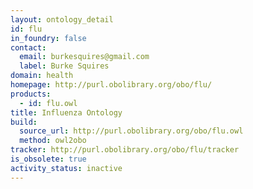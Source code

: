 ```yaml
---
layout: ontology_detail
id: flu
in_foundry: false
contact:
  email: burkesquires@gmail.com
  label: Burke Squires
domain: health
homepage: http://purl.obolibrary.org/obo/flu/
products:
  - id: flu.owl
title: Influenza Ontology
build:
  source_url: http://purl.obolibrary.org/obo/flu.owl
  method: owl2obo
tracker: http://purl.obolibrary.org/obo/flu/tracker
is_obsolete: true
activity_status: inactive
---
```


